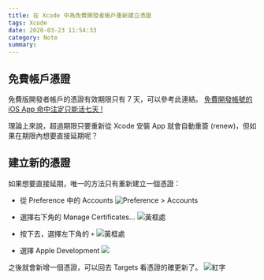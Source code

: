 ```yaml
---
title: 在 Xcode 中為免費開發者帳戶重新建立憑證
tags: Xcode
date: 2020-03-23 11:54:33
category: Note
summary:
---
```

## 免費帳戶憑證
免費版開發者帳戶的憑證有效期限只有 7 天，可以參考此連結。
[免費開發帳號的 iOS App 命中注定只能活七天 !](https://medium.com/%E5%BD%BC%E5%BE%97%E6%BD%98%E7%9A%84-swift-ios-app-%E9%96%8B%E7%99%BC%E5%95%8F%E9%A1%8C%E8%A7%A3%E7%AD%94%E9%9B%86/%E5%85%8D%E8%B2%BB%E9%96%8B%E7%99%BC%E5%B8%B3%E8%99%9F%E7%9A%84-ios-app-%E5%91%BD%E4%B8%AD%E6%B3%A8%E5%AE%9A%E5%8F%AA%E8%83%BD%E6%B4%BB%E4%B8%83%E5%A4%A9-8fd2cc849bfb)

理論上來說，超過期限只要重新從 Xcode 安裝 App 就會自動重簽 (renew)，但如果在期限內想要直接延期呢？

## 建立新的憑證
如果想要直接延期，唯一的方法只有重新建立一個憑證：
- 從 Preference 中的 Accounts
![Preference > Accounts](https://i.imgur.com/JfTJGet.png)

- 選擇右下角的 Manage Certificates...
![黃框處](https://i.imgur.com/r5PAFur.png)

- 按下去，選擇左下角的 `+`
![黃框處](https://i.imgur.com/Q59J2Tj.png)

- 選擇 Apple Development
![](https://i.imgur.com/bSelwuz.png)

之後就會新增一個憑證，可以回去 Targets 看憑證的確更新了。
![紅字](https://i.imgur.com/9MsNUqd.png)

